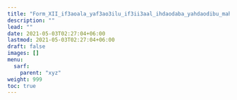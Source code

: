 ```yaml
---
title: "Form_XII_if3aoala_yaf3ao3ilu_if3ii3aal_ihdaodaba_yahdaodibu_mahmuz_ain"
description: ""
lead: ""
date: 2021-05-03T02:27:04+06:00
lastmod: 2021-05-03T02:27:04+06:00
draft: false
images: []
menu: 
  sarf:
    parent: "xyz"
weight: 999
toc: true
---
```



